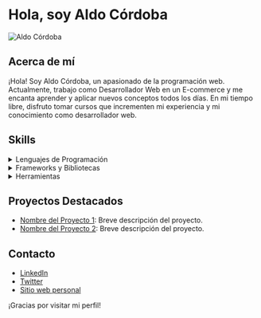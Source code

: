 <!-- README.md -->

# Hola, soy Aldo Córdoba

<img src="https://avatars.githubusercontent.com/u/134328269?v=4" alt="Aldo Córdoba" width="100" height="100">

## Acerca de mí

¡Hola! Soy Aldo Córdoba, un apasionado de la programación web. Actualmente, trabajo como Desarrollador Web en un E-commerce y me encanta aprender y aplicar nuevos conceptos todos los días. En mi tiempo libre, disfruto tomar cursos que incrementen mi experiencia y mi conocimiento como desarrollador web.

## Skills

<details>
  <summary>Lenguajes de Programación</summary>
  <ul>
    <li>HTML</li>
    <li>CSS</li>
    <li>JavaScript</li>
  </ul>
</details>

<details>
  <summary>Frameworks y Bibliotecas</summary>
  <ul>
    <li>React</li>
    <li>Vue.js <img src="https://raw.githubusercontent.com/devicons/devicon/master/icons/vuejs/vuejs-original.svg" alt="Vue.js" width="20" height="20"> Vue.js</li></li>
    <li>Bootstrap</li>
  </ul>
</details>

<details>
  <summary>Herramientas</summary>
  <ul>
    <li>Git</li>
    <li>VS Code</li>
    <li>Photoshop</li>
  </ul>
</details>

## Proyectos Destacados

- [Nombre del Proyecto 1](enlace-al-proyecto-1): Breve descripción del proyecto.
- [Nombre del Proyecto 2](enlace-al-proyecto-2): Breve descripción del proyecto.

## Contacto

- [LinkedIn](enlace-a-tu-perfil-de-LinkedIn)
- [Twitter](enlace-a-tu-perfil-de-Twitter)
- [Sitio web personal](enlace-a-tu-sitio-web)

¡Gracias por visitar mi perfil!
